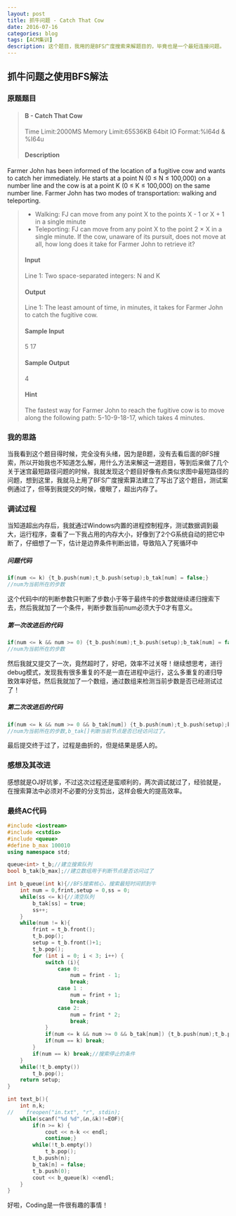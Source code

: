 ```yaml
---
layout: post
title: 抓牛问题 - Catch That Cow
date: 2016-07-16
categories: blog
tags: [ACM集训]
description: 这个题目，我用的是BFS广度搜索来解题目的，毕竟也是一个最短连接问题。
---
```

## 抓牛问题之使用BFS解法

### 原题题目

> #### B - Catch That Cow
>Time Limit:2000MS     Memory Limit:65536KB     64bit IO Format:%I64d & %I64u
>#### Description
Farmer John has been informed of the location of a fugitive cow and wants to catch her immediately. He starts at a point N (0 ≤ N ≤ 100,000) on a number line and the cow is at a point K (0 ≤ K ≤ 100,000) on the same number line. Farmer John has two modes of transportation: walking and teleporting.

>* Walking: FJ can move from any point X to the points X - 1 or X + 1 in a single minute
>* Teleporting: FJ can move from any point X to the point 2 × X in a single minute.
>If the cow, unaware of its pursuit, does not move at all, how long does it take for Farmer John to retrieve it?
>#### Input
>Line 1: Two space-separated integers: N and K
>#### Output
>Line 1: The least amount of time, in minutes, it takes for Farmer John to catch the fugitive cow.
>#### Sample Input
>5 17
>#### Sample Output
>4
>#### Hint
>The fastest way for Farmer John to reach the fugitive cow is to move along the following path: 5-10-9-18-17, which takes 4 minutes.

### 我的思路
当我看到这个题目得时候，完全没有头绪，因为是B题，没有去看后面的BFS搜索，所以开始我也不知道怎么解，用什么方法来解这一道题目，等到后来做了几个关于迷宫最短路径问题的时候，我就发现这个题目好像有点类似求图中最短路径的问题，想到这里，我就马上用了BFS广度搜索算法建立了写出了这个题目，测试案例通过了，但等到我提交的时候，傻眼了，超出内存了。

### 调试过程
当知道超出内存后，我就通过Windows内置的进程控制程序，测试数据调到最大，运行程序，查看了一下我占用的内存大小，好像到了2个G系统自动的把它中断了，仔细想了一下，估计是边界条件判断出错，导致陷入了死循环中

##### 问题代码
```c++
if(num <= k) {t_b.push(num);t_b.push(setup);b_tak[num] = false;}
//num为当前所在的步数

```
这个代码中if的判断参数只判断了步数小于等于最终牛的步数就继续递归搜索下去，然后我就加了一个条件，判断步数当前num必须大于0才有意义。

##### 第一次改进后的代码
```c++
if(num <= k && num >= 0) {t_b.push(num);t_b.push(setup);b_tak[num] = false;}
//num为当前所在的步数

```
然后我就又提交了一次，竟然超时了，好吧，效率不过关呀！继续想思考，进行debug模式，发现我有很多重复的不是一直在进程中运行，这么多重复的递归导致效率好低，然后我就加了一个数组，通过数组来检测当前步数是否已经测试过了！

##### 第二次改进后的代码
```c++
if(num <= k && num >= 0 && b_tak[num]) {t_b.push(num);t_b.push(setup);b_tak[num] = false;}
//num为当前所在的步数,b_tak[]判断当前节点是否已经访问过了。

```

最后提交终于过了，过程是曲折的，但是结果是感人的。

### 感想及其改进
感想就是OJ好坑爹，不过这次过程还是蛮顺利的，两次调试就过了，经验就是，在搜索算法中必须对不必要的分支剪出，这样会极大的提高效率。

### 最终AC代码
```c++
#include <iostream>
#include <cstdio>
#include <queue>
#define b_max 100010
using namespace std;

queue<int> t_b;//建立搜索队列
bool b_tak[b_max];//建立数组用于判断节点是否访问过了

int b_queue(int k){//BFS搜索核心，搜索最短时间抓到牛
    int num = 0,frint,setup = 0,ss = 0;
    while(ss <= k){//清空队列
        b_tak[ss] = true;
        ss++;
    }
    while(num != k){
        frint = t_b.front();
        t_b.pop();
        setup = t_b.front()+1;
        t_b.pop();
        for (int i = 0; i < 3; i++) {
            switch (i){
                case 0:
                    num = frint - 1;
                    break;
                case 1 :
                    num = frint + 1;
                    break;
                case 2:
                    num = frint * 2;
                    break;
            }
            if(num <= k && num >= 0 && b_tak[num]) {t_b.push(num);t_b.push(setup);b_tak[num] = false;}//对进入搜索队列的数据进行判断
            if(num == k) break;
        }
        if(num == k) break;//搜索停止的条件
    }
    while(!t_b.empty())
        t_b.pop();
    return setup;
}

int text_b(){
    int n,k;
//    freopen("in.txt", "r", stdin);
    while(scanf("%d %d",&n,&k)!=EOF){
        if(n >= k) {
            cout << n-k << endl;
            continue;}
        while(!t_b.empty())
            t_b.pop();
        t_b.push(n);
        b_tak[n] = false;
        t_b.push(0);
        cout << b_queue(k) <<endl;
    }
}
```
好啦，Coding是一件很有趣的事情！
